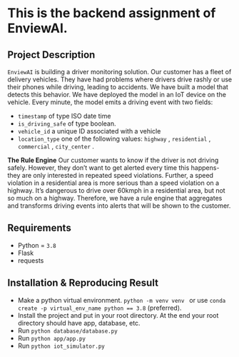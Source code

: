 # This is the backend assignment of EnviewAI.

## Project Description

`EnviewAI` is building a driver monitoring solution. Our customer has a fleet of delivery vehicles. They have had problems where drivers drive rashly or use their phones while driving, leading to accidents. We have built a model that detects this behavior. We have deployed the model in an IoT device on the vehicle. Every minute, the model emits a driving event with two fields:
 - `timestamp` of type ISO date time 
 - `is_driving_safe` of type boolean. 
 - `vehicle_id` a unique ID associated with a vehicle
 - `location_type` one of the following values: `highway` , `residential` , `commercial` , `city_center` .


**The Rule Engine**
Our customer wants to know if the driver is not driving safely. However, they don’t want to get
alerted every time this happens- they are only interested in repeated speed violations.
Further, a speed violation in a residential area is more serious than a speed violation on a highway.
It’s dangerous to drive over 60kmph in a residential area, but not so much on a highway.
Therefore, we have a rule engine that aggregates and transforms driving events into alerts that will
be shown to the customer. 
## Requirements

- Python = `3.8`
- Flask
- requests

## Installation & Reproducing Result

- Make a python virtual environment. `python -m venv venv ` or use ` conda create -p virtual_env_name python == 3.8 ` (preferred).
- Install the project and put in your root directory. At the end your root directory should have app, database, etc.
- Run ` python database/database.py `
- Run ` python app/app.py `
- Run ` python iot_simulator.py ` 

